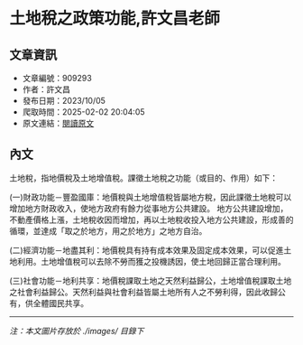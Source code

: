 # 土地稅之政策功能,許文昌老師

## 文章資訊
- 文章編號：909293
- 作者：許文昌
- 發布日期：2023/10/05
- 爬取時間：2025-02-02 20:04:05
- 原文連結：[閱讀原文](https://real-estate.get.com.tw/Columns/detail.aspx?no=909293)

## 內文
土地稅，指地價稅及土地增值稅。課徵土地稅之功能（或目的、作用）如下：

(一)財政功能－豐盈國庫：地價稅與土地增值稅皆屬地方稅，因此課徵土地稅可以增加地方財政收入，使地方政府有餘力從事地方公共建設。 地方公共建設增加，不動產價格上漲，土地稅收因而增加，再以土地稅收投入地方公共建設，形成善的循環，並達成「取之於地方，用之於地方」之地方自治。

(二)經濟功能－地盡其利：地價稅具有持有成本效果及固定成本效果，可以促進土地利用。土地增值稅可以去除不勞而獲之投機誘因，使土地回歸正當合理利用。

(三)社會功能－地利共享：地價稅課取土地之天然利益歸公，土地增值稅課取土地之社會利益歸公。天然利益與社會利益皆屬土地所有人之不勞利得，因此收歸公有，供全體國民共享。

---
*注：本文圖片存放於 ./images/ 目錄下*
